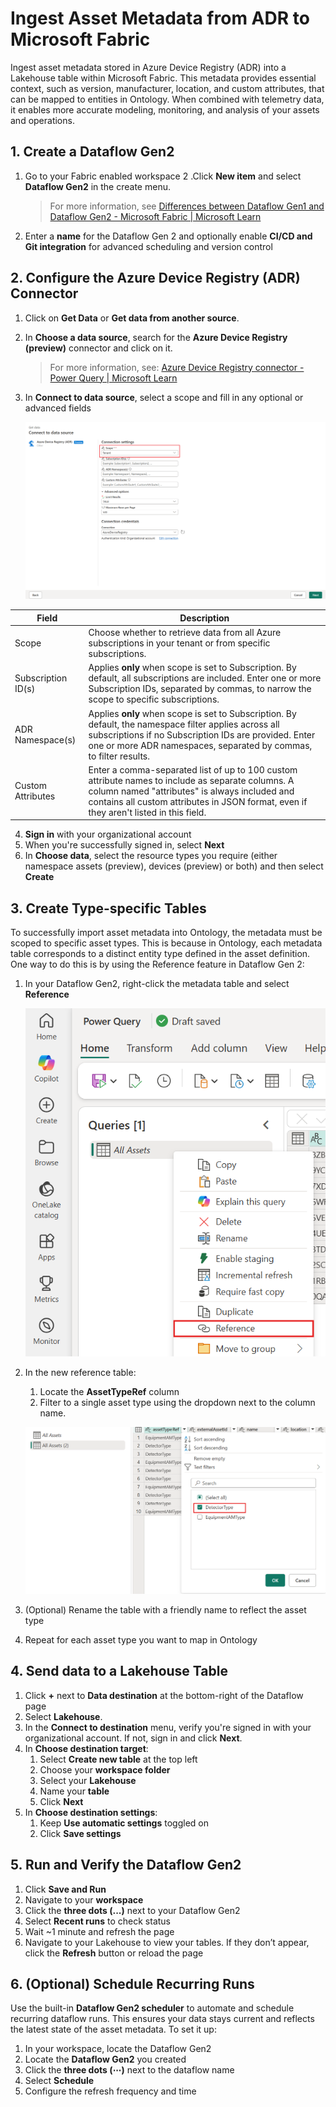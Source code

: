 # Ingest Asset Metadata from ADR to Microsoft Fabric 
Ingest asset metadata stored in Azure Device Registry (ADR) into a Lakehouse table within Microsoft Fabric. This metadata provides essential context, such as version, manufacturer, location, and custom attributes, that can be mapped to entities in Ontology. When combined with telemetry data, it enables more accurate modeling, monitoring, and analysis of your assets and operations. 

## 1. Create a Dataflow Gen2  

1. Go to your Fabric enabled workspace
2 .Click **New item** and select **Dataflow Gen2** in the create menu.
   
    > For more information, see [Differences between Dataflow Gen1 and Dataflow Gen2 - Microsoft Fabric | Microsoft Learn](https://learn.microsoft.com/en-us/fabric/data-factory/dataflows-gen2-overview)
3. Enter a **name** for the Dataflow Gen 2 and optionally enable **CI/CD and Git integration** for advanced scheduling and version control

## 2. Configure the Azure Device Registry (ADR) Connector 

1. Click on **Get Data** or **Get data from another source**.
2. In **Choose a data source**, search for the **Azure Device Registry (preview)** connector and click on it.
   
    > For more information, see: [Azure Device Registry connector - Power Query | Microsoft Learn](https://learn.microsoft.com/en-us/power-query/connectors/azure-device-registry)
4. In **Connect to data source**, select a scope and fill in any optional or advanced fields
   
    ![ADR Connector Configuration Settings](./images/adr_connector_configuration.png "ADR Connector Configuration Settings")

|Field|Description |
|-----|------------|
|Scope |Choose whether to retrieve data from all Azure subscriptions in your tenant or from specific subscriptions. |
|Subscription ID(s)| Applies **only** when scope is set to Subscription. By default, all subscriptions are included. Enter one or more Subscription IDs, separated by commas, to narrow the scope to specific subscriptions. |
|ADR Namespace(s) | Applies **only** when scope is set to Subscription. By default, the namespace filter applies across all subscriptions if no Subscription IDs are provided. Enter one or more ADR namespaces, separated by commas, to filter results. |
|Custom Attributes|Enter a comma-separated list of up to 100 custom attribute names to include as separate columns. A column named "attributes" is always included and contains all custom attributes in JSON format, even if they aren't listed in this field.|

4. **Sign in** with your organizational account
5. When you're successfully signed in, select **Next**
6. In **Choose data**, select the resource types you require (either namespace assets (preview), devices (preview) or both) and then select **Create**

## 3. Create Type-specific Tables 
To successfully import asset metadata into Ontology, the metadata must be scoped to specific asset types. This is because in Ontology, each metadata table corresponds to a distinct entity type defined in the asset definition. One way to do this is by using the Reference feature in Dataflow Gen 2: 

1. In your Dataflow Gen2, right-click the metadata table and select **Reference**
   
    ![Creating a Reference](./images/adr_connector_reference_table.png "Creating a Reference")
2. In the new reference table:
   1. Locate the **AssetTypeRef** column
   2. Filter to a single asset type using the dropdown next to the column name.

    ![Filtering Reference Table](./images/adr_connector_filtering_reference_table.png "Filtering Reference Table")
4. (Optional) Rename the table with a friendly name to reflect the asset type
5. Repeat for each asset type you want to map in Ontology

## 4. Send data to a Lakehouse Table 

1. Click **+** next to **Data destination** at the bottom-right of the Dataflow page
2. Select **Lakehouse**.
4. In the **Connect to destination** menu, verify you're signed in with your organizational account. If not, sign in and click **Next**.
5. In **Choose destination target**:
    1.  Select **Create new table** at the top left
    2. Choose your **workspace folder**
    3. Select your **Lakehouse**
    4. Name your **table**
    5. Click **Next**
7. In **Choose destination settings**:
   1. Keep **Use automatic settings** toggled on
   2. Click **Save settings**

## 5. Run and Verify the Dataflow Gen2
1. Click **Save and Run**
2. Navigate to your **workspace**
3. Click the **three dots (...)** next to your Dataflow Gen2
4. Select **Recent runs** to check status 
5. Wait ~1 minute and refresh the page
6. Navigate to your Lakehouse to view your tables. If they don’t appear, click the **Refresh** button or reload the page

## 6. (Optional) Schedule Recurring Runs 
Use the built-in **Dataflow Gen2 scheduler** to automate and schedule recurring dataflow runs. This ensures your data stays current and reflects the latest state of the asset metadata. To set it up: 

1. In your workspace, locate the Dataflow Gen2
2. Locate the **Dataflow Gen2** you created
3. Click the **three dots (⋯)** next to the dataflow name
4. Select **Schedule**
5. Configure the refresh frequency and time 

